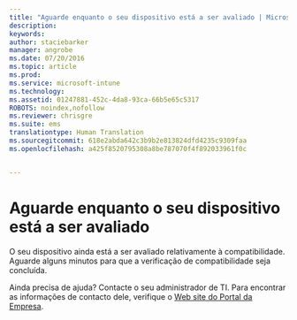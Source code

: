 ```yaml
---
title: "Aguarde enquanto o seu dispositivo está a ser avaliado | Microsoft Intune"
description: 
keywords: 
author: staciebarker
manager: angrobe
ms.date: 07/20/2016
ms.topic: article
ms.prod: 
ms.service: microsoft-intune
ms.technology: 
ms.assetid: 01247881-452c-4da8-93ca-66b5e65c5317
ROBOTS: noindex,nofollow
ms.reviewer: chrisgre
ms.suite: ems
translationtype: Human Translation
ms.sourcegitcommit: 618e2abda642c3b9b2e813824dfd4235c9309faa
ms.openlocfilehash: a425f8520795308a8be787070f4f892033961f0c


---
```


# Aguarde enquanto o seu dispositivo está a ser avaliado
O seu dispositivo ainda está a ser avaliado relativamente à compatibilidade. Aguarde alguns minutos para que a verificação de compatibilidade seja concluída.

Ainda precisa de ajuda? Contacte o seu administrador de TI. Para encontrar as informações de contacto dele, verifique o [Web site do Portal da Empresa](http://portal.manage.microsoft.com).



<!--HONumber=Jul16_HO4-->


